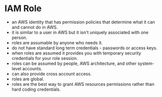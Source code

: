 # IAM Role

- an AWS identity that has permission policies that determine what it can and cannot do in AWS.
- it is similar to a user in AWS but it isn't uniquely associated with one person.
- roles are assumable by anyone who needs it.
- do not have standard long term credentials - passwords or access keys.
- when roles are assumed it provides you with temporary security credentials for your role session.
- roles can be assumed by people, AWS architecture, and other system-level accounts.
- can also provide cross account access.
- roles are global.
- roles are the best way to grant AWS resources permissions rather than hard coding credentials.